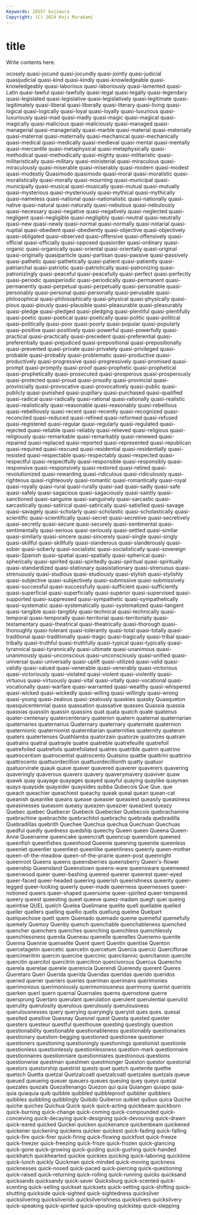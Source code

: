 ```yaml
---
Keywords: 28557 kojimura
Copyright: (C) 2024 Koji Murakami
---
```


# title

Write contents here.



ocosely quasi-jocund quasi-jocundly quasi-jointly quasi-judicial quasijudicial quasi-kind quasi-kindly quasi-knowledgeable quasi-knowledgeably
quasi-laborious quasi-laboriously quasi-lamented quasi-Latin quasi-lawful quasi-lawfully quasi-legal quasi-legally quasi-legendary quasi-legislated
quasi-legislative quasi-legislatively quasi-legitimate quasi-legitimately quasi-liberal quasi-liberally quasi-literary quasi-living quasi-logical quasi-logically
quasi-loyal quasi-loyally quasi-luxurious quasi-luxuriously quasi-mad quasi-madly quasi-magic quasi-magical quasi-magically quasi-malicious
quasi-maliciously quasi-managed quasi-managerial quasi-managerially quasi-marble quasi-material quasi-materially quasi-maternal quasi-maternally quasi-mechanical
quasi-mechanically quasi-medical quasi-medically quasi-medieval quasi-mental quasi-mentally quasi-mercantile quasi-metaphysical quasi-metaphysically quasi-methodical
quasi-methodically quasi-mighty quasi-militaristic quasi-militaristically quasi-military quasi-ministerial quasi-miraculous quasi-miraculously quasi-miserable quasi-miserably
quasi-modern quasi-modest quasi-modestly Quasimodo quasimodo quasi-moral quasi-moralistic quasi-moralistically quasi-morally quasi-mourning
quasi-municipal quasi-municipally quasi-musical quasi-musically quasi-mutual quasi-mutually quasi-mysterious quasi-mysteriously quasi-mythical quasi-mythically
quasi-nameless quasi-national quasi-nationalistic quasi-nationally quasi-native quasi-natural quasi-naturally quasi-nebulous quasi-nebulously quasi-necessary
quasi-negative quasi-negatively quasi-neglected quasi-negligent quasi-negligible quasi-negligibly quasi-neutral quasi-neutrally quasi-new quasi-newly
quasi-normal quasi-normally quasi-notarial quasi-nuptial quasi-obedient quasi-obediently quasi-objective quasi-objectively quasi-obligated quasi-observed
quasi-offensive quasi-offensively quasi-official quasi-officially quasi-opposed quasiorder quasi-ordinary quasi-organic quasi-organically quasi-oriental
quasi-orientally quasi-original quasi-originally quasiparticle quasi-partisan quasi-passive quasi-passively quasi-pathetic quasi-pathetically quasi-patient
quasi-patiently quasi-patriarchal quasi-patriotic quasi-patriotically quasi-patronizing quasi-patronizingly quasi-peaceful quasi-peacefully quasi-perfect quasi-perfectly
quasi-periodic quasiperiodic quasi-periodically quasi-permanent quasi-permanently quasi-perpetual quasi-perpetually quasi-personable quasi-personably quasi-personal
quasi-personally quasi-perusable quasi-philosophical quasi-philosophically quasi-physical quasi-physically quasi-pious quasi-piously quasi-plausible quasi-pleasurable
quasi-pleasurably quasi-pledge quasi-pledged quasi-pledging quasi-plentiful quasi-plentifully quasi-poetic quasi-poetical quasi-poetically quasi-politic
quasi-political quasi-politically quasi-poor quasi-poorly quasi-popular quasi-popularly quasi-positive quasi-positively quasi-powerful quasi-powerfully
quasi-practical quasi-practically quasi-precedent quasi-preferential quasi-preferentially quasi-prejudiced quasi-prepositional quasi-prepositionally quasi-prevented quasi-private
quasi-privately quasi-privileged quasi-probable quasi-probably quasi-problematic quasi-productive quasi-productively quasi-progressive quasi-progressively quasi-promised
quasi-prompt quasi-promptly quasi-proof quasi-prophetic quasi-prophetical quasi-prophetically quasi-prosecuted quasi-prosperous quasi-prosperously quasi-protected
quasi-proud quasi-proudly quasi-provincial quasi-provincially quasi-provocative quasi-provocatively quasi-public quasi-publicly quasi-punished quasi-pupillary
quasi-purchased quasi-qualified quasi-radical quasi-radically quasi-rational quasi-rationally quasi-realistic quasi-realistically quasi-reasonable quasi-reasonably
quasi-rebellious quasi-rebelliously quasi-recent quasi-recently quasi-recognized quasi-reconciled quasi-reduced quasi-refined quasi-reformed quasi-refused
quasi-registered quasi-regular quasi-regularly quasi-regulated quasi-rejected quasi-reliable quasi-reliably quasi-relieved quasi-religious quasi-religiously
quasi-remarkable quasi-remarkably quasi-renewed quasi-repaired quasi-replaced quasi-reported quasi-represented quasi-republican quasi-required quasi-rescued
quasi-residential quasi-residentially quasi-resisted quasi-respectable quasi-respectably quasi-respected quasi-respectful quasi-respectfully quasi-responsible quasi-responsibly
quasi-responsive quasi-responsively quasi-restored quasi-retired quasi-revolutionized quasi-rewarding quasi-ridiculous quasi-ridiculously quasi-righteous quasi-righteously
quasi-romantic quasi-romantically quasi-royal quasi-royally quasi-rural quasi-rurally quasi-sad quasi-sadly quasi-safe quasi-safely
quasi-sagacious quasi-sagaciously quasi-saintly quasi-sanctioned quasi-sanguine quasi-sanguinely quasi-sarcastic quasi-sarcastically quasi-satirical quasi-satirically
quasi-satisfied quasi-savage quasi-savagely quasi-scholarly quasi-scholastic quasi-scholastically quasi-scientific quasi-scientifically quasi-secret quasi-secretive
quasi-secretively quasi-secretly quasi-secure quasi-securely quasi-sentimental quasi-sentimentally quasi-serious quasi-seriously quasi-settled quasi-similar
quasi-similarly quasi-sincere quasi-sincerely quasi-single quasi-singly quasi-skillful quasi-skillfully quasi-slanderous quasi-slanderously quasi-sober
quasi-soberly quasi-socialistic quasi-socialistically quasi-sovereign quasi-Spanish quasi-spatial quasi-spatially quasi-spherical quasi-spherically quasi-spirited
quasi-spiritedly quasi-spiritual quasi-spiritually quasi-standardized quasi-stationary quasistationary quasi-strenuous quasi-strenuously quasi-studious quasi-studiously
quasi-stylish quasi-stylishly quasi-subjective quasi-subjectively quasi-submissive quasi-submissively quasi-successful quasi-successfully quasi-sufficient quasi-sufficiently
quasi-superficial quasi-superficially quasi-superior quasi-supervised quasi-supported quasi-suppressed quasi-sympathetic quasi-sympathetically quasi-systematic quasi-systematically
quasi-systematized quasi-tangent quasi-tangible quasi-tangibly quasi-technical quasi-technically quasi-temporal quasi-temporally quasi-territorial quasi-territorially
quasi-testamentary quasi-theatrical quasi-theatrically quasi-thorough quasi-thoroughly quasi-tolerant quasi-tolerantly quasi-total quasi-totally quasi-traditional
quasi-traditionally quasi-tragic quasi-tragically quasi-tribal quasi-tribally quasi-truthful quasi-truthfully quasi-typical quasi-typically quasi-tyrannical
quasi-tyrannically quasi-ultimate quasi-unanimous quasi-unanimously quasi-unconscious quasi-unconsciously quasi-unified quasi-universal quasi-universally quasi-uplift
quasi-utilized quasi-valid quasi-validly quasi-valued quasi-venerable quasi-venerably quasi-victorious quasi-victoriously quasi-violated quasi-violent
quasi-violently quasi-virtuous quasi-virtuously quasi-vital quasi-vitally quasi-vocational quasi-vocationally quasi-warfare quasi-warranted quasi-wealthy
quasi-whispered quasi-wicked quasi-wickedly quasi-willing quasi-willingly quasi-wrong quasi-young quasi-zealous quasi-zealously quaskies
quasky Quasqueton quasquicentennial quass quassation quassative quasses Quassia quassia quassias
quassiin quassin quassins quat quata quatch quate quatenus quater-centenary quatercentenary
quaterion quatern quaternal quaternarian quaternaries quaternarius Quaternary quaternary quaternate quaternion
quaternionic quaternionist quaternitarian quaternities quaternity quateron quaters quatertenses Quathlamba quatorzain
quatorze quatorzes quatrain quatrains quatral quatrayle quatre quatreble quatrefeuille quatrefoil
quatrefoiled quatrefoils quatrefoliated quatres quatrible quatrin quatrino quatrocentism quatrocentist quatrocento
Quatsino quattie quattrini quattrino quattrocento quattuordecillion quattuordecillionth quatty quatuor quatuorvirate
quauk quave quaver quavered quaverer quaverers quavering quaveringly quaverous quavers
quavery quaverymavery quaviver quaw quawk quay quayage quayages quayed quayful
quaying quaylike quayman quays quayside quaysider quaysides qubba Qubecois Que
Que. que queach queachier queachiest queachy queak queal quean quean-cat
queanish queanlike queans quease queasier queasiest queasily queasiness queasinesses queasom
queasy queazen queazier queaziest queazy Quebec quebec Quebecer Quebeck Quebecker
Quebecois quebrachamine quebrachine quebrachite quebrachitol quebracho quebrada quebradilla Quebradillas quebrith
Quechee Quechua quechua Quechuan Quechuas quedful quedly quedness quedship queechy
Queen queen Queena Queen-Anne Queenanne queencake queencraft queencup queendom queened
queenfish queenfishes queenhood Queenie queening queenite queenless queenlet queenlier queenliest
queenlike queenliness queenly queen-mother queen-of-the-meadow queen-of-the-prairie queen-post queenright queenroot Queens
queens queensberries queensberry Queen's-flower queenship Queensland Queenstown queens-ware queensware queenweed
queenwood queer queer-bashing queered queerer queerest queer-eyed queer-faced queer-headed queering
queerish queerishness queerity queer-legged queer-looking queerly queer-made queerness queernesses queer-notioned
queers queer-shaped queersome queer-spirited queer-tempered queery queest queesting queet queeve
queez-madam quegh quei queing queintise QUEL quelch Quelea Quelimane quelite
quell quellable quelled queller quellers quelling quellio quells quellung quelme
Quelpart quelquechose quelt quem Quemado quemado queme quemeful quemefully quemely
Quemoy Quenby quench quenchable quenchableness quenched quencher quenchers quenches quenching
quenchless quenchlessly quenchlessness quenda Queneau quenelle quenelles Quenemo quenite Quenna
Quennie quenselite Quent quent Quentin quentise Quenton quercetagetin quercetic quercetin
quercetum Quercia quercic Querciflorae quercimeritrin quercin quercine quercinic quercitannic quercitannin
quercite quercitin quercitol quercitrin quercitron quercivorous Quercus Querecho querela querelae
querele querencia Querendi Querendy querent Queres Queretaro Queri Querida querida
Queridas queridas querido queridos queried querier queriers queries queriman querimans
querimonies querimonious querimoniously querimoniousness querimony querist querists querken querl quern
quernal Quernales querns quernstone querre quersprung Quertaro querulant querulation querulent
querulential querulist querulity querulosity querulous querulously querulousness querulousnesses query querying
queryingly queryist ques ques. quesal quesited quesitive Quesnay Quesnel quest
Questa quested quester questers questeur questful questhouse questing questingly question
questionability questionable questionableness questionably questionaries questionary question-begging questioned questionee questioner
questioners questioning questioningly questionings questionist questionle questionless questionlessly questionlessness question-mark
questionnaire questionnaires questionniare questionniares questionous questions questionwise questman questmen questmonger
Queston questor questorial questors questorship questrist quests quet quetch quetenite
quethe quetsch Quetta quetzal Quetzalcoatl quetzalcoatl quetzales quetzals queue queued
queueing queuer queuers queues queuing quey queys quezal quezales quezals
Quezaltenango Quezon qui quia Quiangan quiapo quia-quia quiaquia quib quibble
quibbled quibbleproof quibbler quibblers quibbles quibbling quibblingly Quibdo Quiberon quiblet
quibus quica Quiche quiche quiches Quichua Quick quick quick-acting quickbeam
quickborn quick-burning quick-change quick-coming quick-compounded quick-conceiving quick-decaying quick-designing quick-devouring quick-drawn
quick-eared quicked Quickel quicken quickenance quickenbeam quickened quickener quickening quickens
quicker quickest quick-fading quick-falling quick-fire quick-firer quick-firing quick-flowing quickfoot quick-freeze
quick-freezer quick-freezing quick-froze quick-frozen quick-glancing quick-gone quick-growing quick-guiding quick-gushing quick-handed
quickhatch quickhearted quickie quickies quicking quick-laboring quicklime quick-lunch quickly Quickman
quick-minded quick-moving quickness quicknesses quick-nosed quick-paced quick-piercing quick-questioning quick-raised quick-returning
quick-rolling quick-running quicks quicksand quicksands quicksandy quick-saver Quicksburg quick-scented quick-scenting
quick-selling quickset quicksets quick-setting quick-shifting quick-shutting quickside quick-sighted quick-sightedness quicksilver
quicksilvering quicksilverish quicksilverishness quicksilvers quicksilvery quick-speaking quick-spirited quick-spouting quickstep quick-stepping
